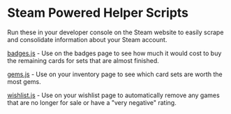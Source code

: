 # Steam Powered Helper Scripts

Run these in your developer console on the Steam website to easily scrape and consolidate information about your Steam account.

[badges.js](badges.js) - Use on the badges page to see how much it would cost to buy the remaining cards for sets that are almost finished.

[gems.js](gems.js) - Use on your inventory page to see which card sets are worth the most gems.

[wishlist.js](wishlist.js) - Use on your wishlist page to automatically remove any games that are no longer for sale or have a "very negative" rating.